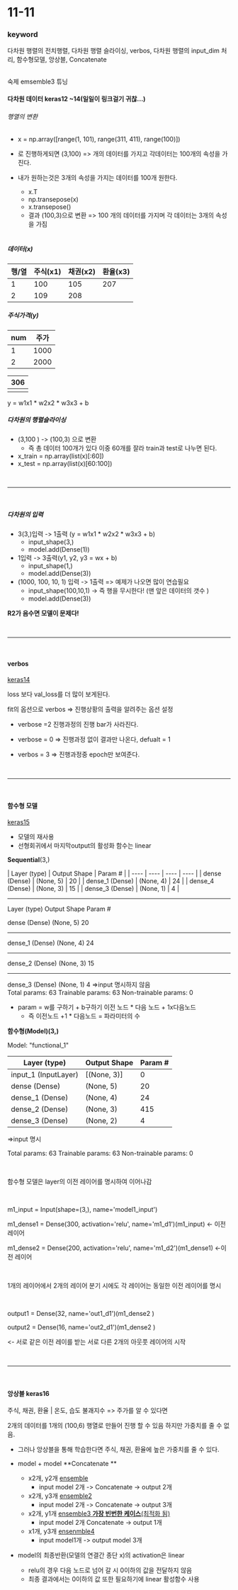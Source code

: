 # 11-11 

### keyword

다차원 행렬의 전치행렬, 다차원 행렬 슬라이싱, verbos, 다차원 행렬의 input_dim 처리, 함수형모델, 앙상블, Concatenate 

## 

숙제 emsemble3  튜닝

#### 다차원 데이터 keras12 ~14(일일이 링크걸기 귀찮...)

###### 행열의 변환

- x = np.array([range(1, 101), range(311, 411), range(100)]) 
  
- 로 진행하게되면 (3,100) => 개의 데이터를 가지고  각데이터는 100개의 속성을 가진다.
  
- 내가 원하는것은 3개의 속성을 가지는 데이터를 100개 원한다. 

  - x.T
  - np.transepose(x)
  - x.transepose()
  - 결과 (100,3)으로 변환 => 100 개의 데이터를 가지며 각 데이터는 3개의 속성을 가짐

  <br>

##### 데이터(x)

| 행/열 | 주식(x1) | 채권(x2) | 환율(x3) |
| ----- | -------- | -------- | -------- |
| 1     | 100      | 105      | 207      |
| 2     | 109      | 208      |          |



##### 주식가격(y)

| num  | 주가 |
| ---- | ---- |
| 1    | 1000 |
| 2    | 2000 |

| 306  |
| ---- |
|      |

y = w1x1 * w2x2 * w3x3 + b

##### 다차원의 행렬슬라이싱

- (3,100 ) -> (100,3) 으로 변환
  - 즉 총 데이터 100개가 있다 이중 60개를 잘라 train과 test로 나누면 된다.
- x_train = np.array(list(x)[:60]) 
- x_test = np.array(list(x)[60:100])

<br>

----------------------------------

<br>

##### 다차원의 입력 

- 3(3,)입력 -> 1출력 (y = w1x1 * w2x2 * w3x3 + b)
  - input_shape(3,)
  - model.add(Dense(1))
- 1입력 -> 3출력(y1, y2, y3 =  wx + b)
  - input_shape(1,)
  - model.add(Dense(3))
- (1000, 100, 10, 1) 입력 -> 1출력 => 예제가 나오면 많이 연습필요
  - input_shape(100,10,1) -> 즉 행을 무시한다! (맨 앞은 데이터의 갯수 )
  - model.add(Dense(3))



**R2가 음수면 모델이 문제다!**



<br>

-----------

<br>

#### verbos 

<a href='https://github.com/Kmmanki/bit_seoul/blob/main/keras/keras14_verbose.py'>keras14</a>

loss 보다 val_loss를 더 많이 보게된다.

fit의 옵션으로  verbos => 진행상황의 출력을 알려주는 옵션 설정

- verbose =2 진행과정의 진행 bar가 사라진다.

-  verbose = 0 => 진행과정 없이 결과만 나온다, defualt = 1
- verbos = 3 => 진행과정중 epoch만 보여준다.

<br>

----------------

<br>

#### 함수형 모델 
<a href='https://github.com/Kmmanki/bit_seoul/blob/main/keras/keras15_hammsu.py'>keras15</a> 

- 모델의 재사용
- 선형회귀에서 마지막output의 활성화 함수는 linear

**Sequential**(3,)

| Layer (type) | Output Shape | Param # |
| ---- | ---- | ---- | ---- |
| dense (Dense) | (None, 5) | 20 |
| dense_1 (Dense) | (None, 4) | 24 |
| dense_4 (Dense) | (None, 3) | 15 |
| dense_3 (Dense)    | (None, 1) | 4 |

_________________________________________________________________
Layer (type)                 Output Shape              Param #

dense (Dense)                (None, 5)                 20
_________________________________________________________________
dense_1 (Dense)              (None, 4)                 24
_________________________________________________________________
dense_2 (Dense)              (None, 3)                 15
_________________________________________________________________
dense_3 (Dense)              (None, 1)                 4
=>input 명시하지 않음
<br>
Total params: 63
Trainable params: 63
Non-trainable params: 0

- param = w를 구하기 + b구하기  이전 노드 * 다음 노드 + 1x다음노드
  - 즉 이전노드 +1 * 다음노드  = 파라미터의 수 

**함수형(Model)(3,)**

Model: "functional_1"

| Layer (type) | Output Shape | Param # |
| ---- | ---- | ---- |
| input_1 (InputLayer) | [(None, 3)] | 0 |
| dense (Dense) | (None, 5) | 20 |
| dense_1 (Dense) | (None, 4) | 24 |
| dense_2 (Dense) | (None, 3) | 415|
| dense_3 (Dense) | (None, 2) | 4 |
=>input 명시
<br>

Total params: 63
Trainable params: 63
Non-trainable params: 0

<br>


함수형 모델은 layer의 이전 레이어를 명시하여 이어나감

<br>

m1_input = Input(shape=(3,), name='model1_input')

m1_dense1 = Dense(300, activation='relu', name='m1_d1')(m1_input)  <- 이전 레이어

m1_dense2 = Dense(200, activation='relu', name='m1_d2')(m1_dense1) <-이전 레이어

<br>

1개의 레이어에서 2개의 레이어 분기 시에도 각 레이어는 동일한 이전 레이어를 명시

<br>

output1 = Dense(32, name='out1_d1')(m1_dense2 ) 

output2 = Dense(16, name='out2_d1')(m1_dense2 )



<- 서로 같은 이전 레이를 받는 서로 다른 2개의 아웃풋 레이어의 시작

<br>

------------

<br>

#### 앙상블 keras16

주식, 채권, 환율 | 온도, 습도 불괘지수  => 주가를 알 수 있다면

2개의 데이터를 1개의 (100,6) 행열로 만들어 진행 할 수 있음 하지만 가중치를 줄 수 없음.



- 그러나 앙상블을 통해 학습한다면 주식, 채권, 환율에 높은 가중치를 줄 수 있다.

- model + model **Concatenate **
  - x2개, y2개 <a href='https://github.com/Kmmanki/bit_seoul/blob/main/keras/keras16_ensemble.py'>ensemble</a>
    - input model 2개  -> Concatenate -> output 2개
  - x2개, y3개 <a href='https://github.com/Kmmanki/bit_seoul/blob/main/keras/keras16_ensemble2.py'>ensemble2</a>
    - input model 2개 -> Concatenate -> output 3개
  - x2개, y1개 <a href='https://github.com/Kmmanki/bit_seoul/blob/main/keras/keras16_ensemble3.py'>ensemble3 **가장 빈번한 케이스**(최적화 됨)</a> 
    - input model 2개   Concatenate -> output 1개
  - x1개, y3개 <a href='https://github.com/Kmmanki/bit_seoul/blob/main/keras/keras16_ensemble4.py'>ensenmble4</a> 
    - input model1개 -> output model 3개 
- model의 최종반환(모델의 연결간 종단 x)의  activation은 linear
  - relu의 경우 다음 노드로 넘어 갈 시 0이하의 값을 전달하지 않음
  - 최종 결과에서는 0이하의 값 또한 필요하기에 linear 활성함수 사용







































